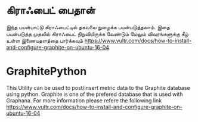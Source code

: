 

# கிராஃபைட் பைதான்
இந்த பயன்பாட்டு கிராஃபைட்டில் தகவலை நுழைக்க பயன்படுத்தலாம். 
இதை பயன்படுத்த முதலில் கிராஃபைட் நிறுவியிருக்க வேண்டும் 
மேலும் விவரங்களுக்கு கீழ் உள்ள இணையதளத்தை பார்க்கவும் 
https://www.vultr.com/docs/how-to-install-and-configure-graphite-on-ubuntu-16-04 


# GraphitePython
This Utility can be used to post/insert metric data to the Graphite database using python. 
Graphite is one of the prefered database that is used with Graphana.
For more information please refere the following link
https://www.vultr.com/docs/how-to-install-and-configure-graphite-on-ubuntu-16-04 


